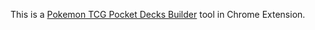 This is a [Pokemon TCG Pocket Decks Builder](https://tcgpdecks.com/deck-builder) tool in Chrome Extension.
